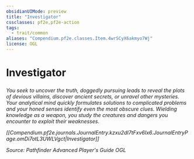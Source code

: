 ```yaml
---
obsidianUIMode: preview
title: "Investigator"
cssclasses: pf2e,pf2e-action
tags:
  - trait/common
aliases: "Compendium.pf2e.classes.Item.4wrSCyX6akmyo7Wj"
license: OGL
---
```

# Investigator

### 






_You seek to uncover the truth, doggedly pursuing leads to reveal the plots of devious villains, discover ancient secrets, or unravel other mysteries. Your analytical mind quickly formulates solutions to complicated problems and your honed senses identify even the most obscure clues. Wielding knowledge as a weapon, you study the creatures and dangers you encounter to exploit their weaknesses._

_[[Compendium.pf2e.journals.JournalEntry.kzxu2dI7tFxv6Ix6.JournalEntryPage.omDi7otL3UWLVgct|Investigator]]_

*Source: Pathfinder Advanced Player's Guide*
*OGL*